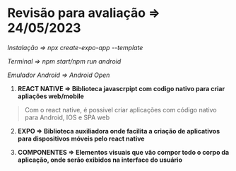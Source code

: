 # Revisão para avaliação => 24/05/2023

*Instalação => npx create-expo-app --template* 

*Terminal => npm start/npm run android* 

*Emulador Android => Android Open*

1. **REACT NATIVE =>  Biblioteca javascrpipt com codigo nativo para criar apliações web/mobile**
> Com o react native, é possivel criar aplicações com código nativo para Android, IOS e SPA web

2. **EXPO => Biblioteca auxiliadora onde facilita a criação de aplicativos para dispositivos móveis pelo react native**

3. **COMPONENTES => Elementos visuais que vão compor todo o corpo da aplicação, onde serão exibidos na interface do usuário**


